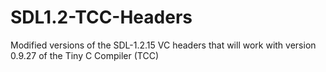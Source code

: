 # SDL1.2-TCC-Headers
Modified versions of the SDL-1.2.15 VC headers that will work with version 0.9.27 of the Tiny C Compiler (TCC)
